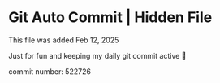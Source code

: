 # Git Auto Commit | Hidden File

This file was added Feb 12, 2025

Just for fun and keeping my daily git commit active 🤪

commit number: 522726
